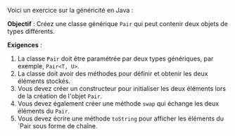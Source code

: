 Voici un exercice sur la généricité en Java :

**Objectif** :
Créez une classe générique `Pair` qui peut contenir deux objets de types différents.

**Exigences** :
1. La classe `Pair` doit être paramétrée par deux types génériques, par exemple, `Pair<T, U>`.
2. La classe doit avoir des méthodes pour définir et obtenir les deux éléments stockés.
3. Vous devez créer un constructeur pour initialiser les deux éléments lors de la création de l'objet `Pair`.
4. Vous devez également créer une méthode `swap` qui échange les deux éléments du `Pair`.
5. Vous devez écrire une méthode `toString` pour afficher les éléments du `Pair sous forme de chaîne.




